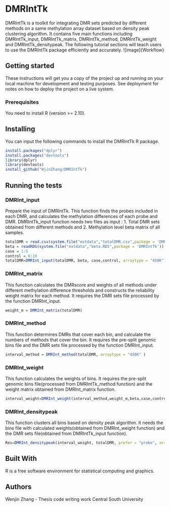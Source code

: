 
# DMRIntTk
 DMRIntTk is a toolkit for integrating DMR sets predicted by different methods on a same methylation array dataset based on density peak clustering algorithm.
 It contains five main functions including DMRIntTk_input, DMRIntTk_matrix, DMRIntTk_method, DMRIntTk_weight and DMRIntTk_densitypeak.
The following tutorial sections will teach users to use the DMRIntTk package efficiently and accurately.
 ![image]{Workflow}
 ## Getting started 
 
 These instructions will get you a copy of the project up and running on your local machine for development and testing purposes. See deployment for notes on how to deploy the project on a live system.
 ### Prerequisites
 You need to install R (version >= 2.10).

 ## Installing
 You can input the following commands to install the DMRIntTk R package.
 
 ```R
 install.packages("dplyr")
 install.packages("devtools")
 library(dplyr)
 library(devtools)
 install_github("WjinZhang/DMRIntTk")
 ```
 ## Running the tests
 ### DMRInt_input
 Prepare the input of DMRIntTk.
 This function finds the probes included in each DMR, and calculates the methylation differences of each probe and DMR.
 DMRIntTk_input function needs two files as input : 1. Total DMR sets  obtained from different methods and 2. Methylation level beta matrix of all samples.
 
 
```R
totalDMR = read.csv(system.file("extdata","totalDMR.csv",package = 'DMRIntTk'))
beta = readRDS(system.file("extdata","beta.RDS",package = 'DMRIntTk'))
case = 1:5
control = 6:10
totalDMR=DMRInt_input(totalDMR, beta, case,control, arraytype = "450K")
```
 
 ### DMRInt_matrix
 This function calculates the DMRscore and weights of all methods under different methylation difference thresholds and
 constructs the reliability weight matrix for each method. It requires the DMR sets file processed by the function DMRInt_input.

 ```R
 weight_m = DMRInt_matrix(totalDMR)
 ```
 
 ### DMRInt_method
This function determines DMRs that cover each bin, and calculate the numbers of methods that cover the bin. 
It requires the  pre-split genomic bins file and the DMR sets file processed by the function DMRInt_input.

```R
interval_method = DMRInt_method(totalDMR, arraytype = "450K" )
```
 ### DMRInt_weight
 This function calculates the weights of bins. It requires the pre-split genomic bins file(processed from DMRIntTk_method function) 
 and the weight matrix obtained from DMRInt_matrix function.
 
 
```R
interval_weight=DMRInt_weight(interval_method,weight_m,beta,case,control)
```
 
 
 ### DMRInt_densitypeak
 This function clusters all bins based on density peak algorithm. It needs the bins file with calculated weights(obtained from DMRInt_weight function)
 and the DMR sets file(obtained from DMRIntTk_input function).

```R
Res=DMRInt_densitypeak(interval_weight, totalDMR, prefer = "probe", arraytype = "450K")
```
 
 ## Built With
  R is a free software environment for statistical computing and graphics.
  
 ## Authors
Wenjin Zhang - Thesis code writing work Central South University

